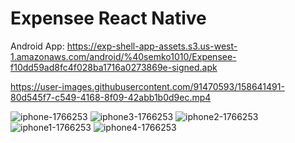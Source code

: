 <h1>Expensee React Native</h1>

Android App:
https://exp-shell-app-assets.s3.us-west-1.amazonaws.com/android/%40semko1010/Expensee-f10dd59ad8fc4f028ba1716a0273869e-signed.apk



https://user-images.githubusercontent.com/91470593/158641491-80d545f7-c549-4168-8f09-42abb1b0d9ec.mp4

![iphone-1766253](https://user-images.githubusercontent.com/91470593/157994848-6d629b04-8afc-43d6-8760-8122a61ee69b.png)
![iphone3-1766253](https://user-images.githubusercontent.com/91470593/157994852-45f6bfae-3403-406b-9b77-9ae5988cdeec.png)
![iphone2-1766253](https://user-images.githubusercontent.com/91470593/157994858-f48c9513-f91c-467c-b299-3fde4bd5082b.png)
![iphone1-1766253](https://user-images.githubusercontent.com/91470593/157994862-e0a1c19f-1ef4-44fc-8c5e-139d77344b3c.png)
![iphone4-1766253](https://user-images.githubusercontent.com/91470593/157994863-6341cfbe-9d6d-4cd5-88f5-78c30f536d5e.png)
